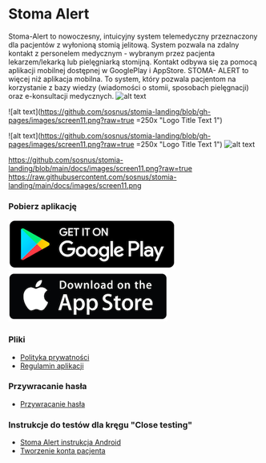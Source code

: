 # Stoma Alert
Stoma-Alert to nowoczesny, intuicyjny system telemedyczny przeznaczony dla pacjentów z wyłonioną stomią jelitową.
System pozwala na zdalny kontakt z personelem medycznym - wybranym przez pacjenta lekarzem/lekarką lub pielęgniarką stomijną.
Kontakt odbywa się za pomocą aplikacji mobilnej dostępnej w GooglePlay i AppStore.
STOMA- ALERT to więcej niż aplikacja mobilna. To system, który pozwala pacjentom na korzystanie z bazy wiedzy (wiadomości o stomii, sposobach pielęgnacji) oraz e-konsultacji medycznych.
![alt text]([https://github.com/sosnus/stomia-landing/blob/gh-pages/images/screen11.png](https://raw.githubusercontent.com/sosnus/stomia-landing/main/docs/images/screen11.png)?raw=true)

![alt text](https://github.com/sosnus/stomia-landing/blob/gh-pages/images/screen11.png?raw=true =250x "Logo Title Text 1")



![alt text](https://github.com/sosnus/stomia-landing/blob/gh-pages/images/screen11.png?raw=true =250x "Logo Title Text 1")
![alt text](https://github.com/sosnus/stomia-landing/blob/gh-pages/images/screen11.png?raw=true)

https://github.com/sosnus/stomia-landing/blob/main/docs/images/screen11.png?raw=true
https://raw.githubusercontent.com/sosnus/stomia-landing/main/docs/images/screen11.png

### Pobierz aplikację
[![Google Play](https://github.com/sosnus/stomia-landing/blob/gh-pages/images/download-android.png?raw=true)](https://play.google.com/store?hl=pl&gl=US)
[![App Store](https://github.com/sosnus/stomia-landing/blob/gh-pages/images/download-ios.png?raw=true)](https://www.apple.com/pl/ios/app-store/)

### Pliki
* [Polityka prywatności](/documents/stompat/Stomia-polityka.pdf)
* [Regulamin aplikacji](/documents/stompat/Stomia-regulamin.pdf)

### Przywracanie hasła
* [Przywracanie hasła](/documents/pass-restore.md)

### Instrukcje do testów dla kręgu "Close testing"
* [Stoma Alert instrukcja Android](/documents/instrukcja-testy-android.pdf)
* [Tworzenie konta pacjenta](/documents/konto-pacjenta.pdf)
